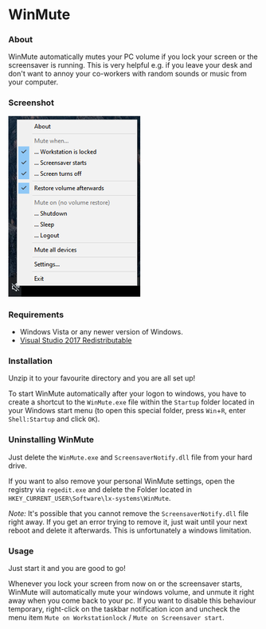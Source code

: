 # WinMute #

### About ###
WinMute automatically mutes your PC volume if you lock your screen or the screensaver is running.
This is very helpful e.g. if you leave your desk and don't want to annoy your co-workers with random sounds or music from your computer.


### Screenshot ###
![Screenshot of WinMute](https://raw.githubusercontent.com/lx-s/WinMute/master/Dist/screenshot.png? "Screenshot of WinMute")

### Requirements ###
* Windows Vista or any newer version of Windows.
* [Visual Studio 2017 Redistributable](https://go.microsoft.com/fwlink/?LinkId=746572)

### Installation ###
Unzip it to your favourite directory and you are all set up!

To start WinMute automatically after your logon to windows, you have to create a shortcut to the `WinMute.exe` file within the `Startup` folder located in your Windows start menu (to open this special folder, press `Win`+`R`, enter `Shell:Startup` and click `OK`).

### Uninstalling WinMute ###
Just delete the `WinMute.exe` and `ScreensaverNotify.dll` file from your hard drive.

If you want to also remove your personal WinMute settings, open the registry via `regedit.exe` and delete the Folder located in `HKEY_CURRENT_USER\Software\lx-systems\WinMute`.

*Note:* It's possible that you cannot remove the `ScreensaverNotify.dll` file right away. If you get an error trying to remove it, just wait until your next reboot and delete it afterwards. This is unfortunately a windows limitation.


### Usage ###
Just start it and you are good to go!

Whenever you lock your screen from now on or the screensaver starts, WinMute will automatically mute your windows volume, and unmute it right away when you come back to your pc.
If you want to disable this behaviour temporary, right-click on the taskbar notification icon and uncheck the menu item `Mute on Workstationlock` / `Mute on Screensaver start`.
